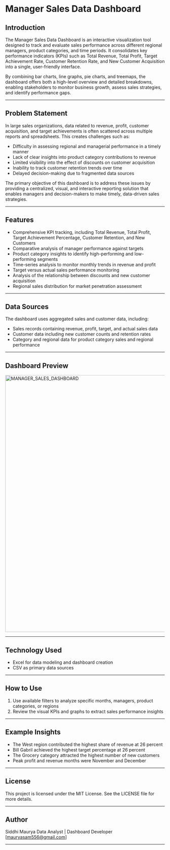 # Manager Sales Data Dashboard

## Introduction

The Manager Sales Data Dashboard is an interactive visualization tool designed to track and evaluate sales performance across different regional managers, product categories, and time periods.
It consolidates key performance indicators (KPIs) such as Total Revenue, Total Profit, Target Achievement Rate, Customer Retention Rate, and New Customer Acquisition into a single, user-friendly interface.

By combining bar charts, line graphs, pie charts, and treemaps, the dashboard offers both a high-level overview and detailed breakdowns, enabling stakeholders to monitor business growth, assess sales strategies, and identify performance gaps.

---

## Problem Statement

In large sales organizations, data related to revenue, profit, customer acquisition, and target achievements is often scattered across multiple reports and spreadsheets.
This creates challenges such as:

* Difficulty in assessing regional and managerial performance in a timely manner
* Lack of clear insights into product category contributions to revenue
* Limited visibility into the effect of discounts on customer acquisition
* Inability to track customer retention trends over time
* Delayed decision-making due to fragmented data sources

The primary objective of this dashboard is to address these issues by providing a centralized, visual, and interactive reporting solution that enables managers and decision-makers to make timely, data-driven sales strategies.

---

## Features

* Comprehensive KPI tracking, including Total Revenue, Total Profit, Target Achievement Percentage, Customer Retention, and New Customers
* Comparative analysis of manager performance against targets
* Product category insights to identify high-performing and low-performing segments
* Time-series analysis to monitor monthly trends in revenue and profit
* Target versus actual sales performance monitoring
* Analysis of the relationship between discounts and new customer acquisition
* Regional sales distribution for market penetration assessment

---

## Data Sources

The dashboard uses aggregated sales and customer data, including:

* Sales records containing revenue, profit, target, and actual sales data
* Customer data including new customer counts and retention rates
* Category and regional data for product category sales and regional performance

---

## Dashboard Preview


<img width="1774" height="810" alt="MANAGER_SALES_DASHBOARD" src="https://github.com/user-attachments/assets/a550790d-d8f2-4047-9b28-3b785253600d" />

---

## Technology Used

* Excel for data modeling and dashboard creation
* CSV as primary data sources

---

## How to Use

1. Use available filters to analyze specific months, managers, product categories, or regions
2. Review the visual KPIs and graphs to extract sales performance insights

---

## Example Insights

* The West region contributed the highest share of revenue at 26 percent
* Bill Gabril achieved the highest target percentage at 26 percent
* The Grocery category attracted the highest number of new customers
* Peak profit and revenue months were November and December

---

## License

This project is licensed under the MIT License. See the LICENSE file for more details.

---

## Author

Siddhi Maurya
Data Analyst | Dashboard Developer
[mauryasam556@gmail.com]

---
